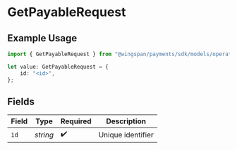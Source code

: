 # GetPayableRequest

## Example Usage

```typescript
import { GetPayableRequest } from "@wingspan/payments/sdk/models/operations";

let value: GetPayableRequest = {
    id: "<id>",
};
```

## Fields

| Field              | Type               | Required           | Description        |
| ------------------ | ------------------ | ------------------ | ------------------ |
| `id`               | *string*           | :heavy_check_mark: | Unique identifier  |